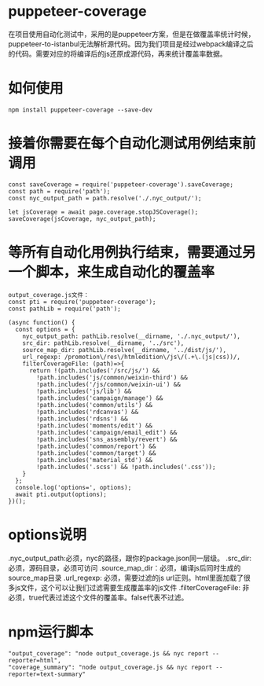 # puppeteer-coverage

在项目使用自动化测试中，采用的是puppeteer方案，但是在做覆盖率统计时候，puppeteer-to-istanbul无法解析源代码。因为我们项目是经过webpack编译之后的代码。需要对应的将编译后的js还原成源代码，再来统计覆盖率数据。

# 如何使用
    npm install puppeteer-coverage --save-dev

# 接着你需要在每个自动化测试用例结束前调用
    const saveCoverage = require('puppeteer-coverage').saveCoverage;
    const path = require('path');
    const nyc_output_path = path.resolve('./.nyc_output/');

    let jsCoverage = await page.coverage.stopJSCoverage();
    saveCoverage(jsCoverage, nyc_output_path);

# 等所有自动化用例执行结束，需要通过另一个脚本，来生成自动化的覆盖率
    output_coverage.js文件：
    const pti = require('puppeteer-coverage');
    const pathLib = require('path');

    (async function() {
      const options = {
        nyc_output_path: pathLib.resolve(__dirname, './.nyc_output/'),
        src_dir: pathLib.resolve(__dirname, '../src'),
        source_map_dir: pathLib.resolve(__dirname, '../dist/js/'),
        url_regexp: /promotion\/res\/htmledition\/js\/(.+\.(js|css))/,
        filterCoverageFile: (path)=>{
          return !(path.includes('/src/js/') &&
            !path.includes('js/common/weixin-third') &&
            !path.includes('/js/common/weixin-ui') &&
            !path.includes('js/lib') &&
            !path.includes('campaign/manage') &&
            !path.includes('common/utils') &&
            !path.includes('rdcanvas') &&
            !path.includes('rdsns') &&
            !path.includes('moments/edit') &&
            !path.includes('campaign/email_edit') &&
            !path.includes('sns_assembly/revert') &&
            !path.includes('common/report') &&
            !path.includes('common/target') &&
            !path.includes('material_std') &&
            !path.includes('.scss') && !path.includes('.css'));
        }
      };
      console.log('options=', options);
      await pti.output(options);
    })();
# options说明
.nyc_output_path:必须，nyc的路径，跟你的package.json同一层级。
.src_dir:必须，源码目录，必须可访问
.source_map_dir：必须，编译js后同时生成的source_map目录
.url_regexp: 必须，需要过滤的js url正则。html里面加载了很多js文件，这个可以让我们过滤需要生成覆盖率的js文件
.filterCoverageFile: 非必须，true代表过滤这个文件的覆盖率。false代表不过滤。

# npm运行脚本
    "output_coverage": "node output_coverage.js && nyc report --reporter=html",
    "coverage_summary": "node output_coverage.js && nyc report --reporter=text-summary"
